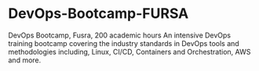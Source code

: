 # DevOps-Bootcamp-FURSA
DevOps Bootcamp, Fusra, 200 academic hours An intensive DevOps training bootcamp covering the industry standards in DevOps tools and methodologies including, Linux, CI/CD, Containers and Orchestration, AWS and more.
